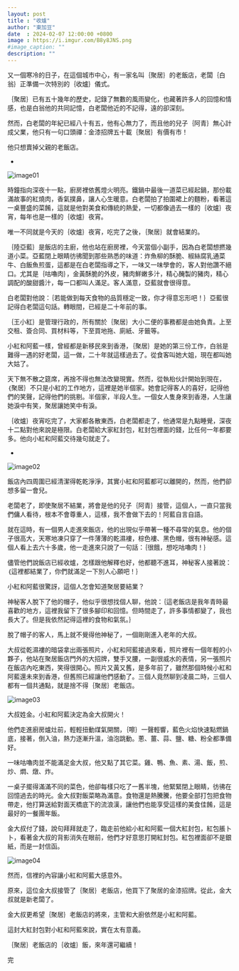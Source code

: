 ```yaml
---
layout: post
title : "收爐"
author: "東加豆"
date  : 2024-02-07 12:00:00 +0800
image : https://i.imgur.com/B8y8JNS.png
#image_caption: ""
description: ""
---
```


又一個寒冷的日子，在這個城市中心，有一家名叫｛聚居｝的老飯店，老闆｛白翁｝正準備一次特別的｛收爐｝儀式。

<!--more-->

｛聚居｝已有五十幾年的歷史，記錄了無數的風雨變化，也藏著許多人的回憶和情感，也是白翁他的共同記憶，白老闆他近的不記得，遠的卻深刻。

然而，白老闆的年紀已經八十有五，他有心無力了，而且他的兒子｛阿青｝無心計成父業，他只有一句口頭禪：金漆招牌五十載｛聚居｝有價有市！

他只想賣掉父親的老飯店。

-

![image01](https://i.imgur.com/PzQfE78.png)

時鐘指向深夜十一點，廚房裡依舊燈火明亮。鐵鍋中最後一道菜已經起鍋，那份載滿故事的紅燒肉，香氣撲鼻，讓人心生暖意。白老闆拍了拍圍裙上的麵粉，看著這一桌豐盛的菜餚，這就是他對美食和傳統的熱愛，一切都像過去一樣的｛收爐｝夜宵，每年也是一樣的｛收爐｝夜宵。

唯一不同就是今天的｛收爐｝夜宵，吃完了之後，｛聚居｝就會結業的。

｛陸亞藍｝是飯店的主廚，他也站在廚房裡，今天當個小副手，因為白老闆想撚幾道小菜。亞藍閉上眼睛彷彿聞到那些熟悉的味道：炸魚柳的酥脆、椒絲腐乳通菜牛、白飯魚煎蛋，這都是在白老闆指導之下，一味又一味學會的，客人對他讚不絕口。尤其是｛咕嚕肉｝，金黃酥脆的外皮，豬肉鮮嫩多汁，精心醃製的豬肉，精心調配的酸甜醬汁，每一口都叫人滿足。客人滿意，亞藍就會很得意。

白老闆對他說：｛若能做到每天食物的品質穩定一致，你才得意忘形吧！｝亞藍很記得白老闆這句話。轉眼間，已經是二十年前的事。

｛王小紅｝是管理行政的，所有關於｛聚居｝大小二便的事務都是由她負責。上至交租、簽合同、買材料等，下至買地拖、廁紙、牙籤等。

小紅和阿藍一樣，曾經都是新移民來到香港，｛聚居｝是她的第三份工作，白翁是難得一遇的好老闆，這一做，二十年就這樣過去了。從食客叫她大姐，現在都叫她大姑了。

天下無不散之筵席，再捨不得也無法改變現實。然而，從執枱伙計開始到現在，｛聚居｝不只是小紅的工作地方，這裡是她半個家。她會記得客人的喜好，記得他們的笑聲，記得他們的挑剔。半個家，半段人生。一個女人隻身來到香港，人生讓她淚中有笑，聚居讓她笑中有淚。

｛收爐｝夜宵吃完了，大家都各散東西，白老闆都走了，他通常是九點睡覺，深夜十二點對他來說是極限。白老闆給大家紅封包，紅封包裡面的錢，比任何一年都要多。他向小紅和阿藍交待幾句就走了。

-

![image02](https://i.imgur.com/qfmKkpR.png)

飯店內四周圍已經清潔得乾乾淨淨，其實小紅和阿藍都可以離開的，然而，他們卻想多留一會兒。

老闆老了，即使聚居不結業，將會是他的兒子｛阿青｝接管，這個人，一直只當我們傭人看待，根本不會尊重人，這樣，我不會做下去的！阿藍自言自語。

就在這時，有一個男人走進來飯店，他的出現似乎帶著一種不尋常的氣息。他的個子很高大，天寒地凍只穿了一件薄薄的乾濕褸，棕色褸、黑色帽，很有神秘感。這個人看上去六十多歲，他一走進來只說了一句話：｛很餓，想吃咕嚕肉！｝

儘管他們說飯店已經收爐，怎樣跟他解釋也好，他都聽不進耳，神秘客人接著說：｛這裡都結業了，你們就滿足一下別人心願吧！｝

小紅和阿藍很驚訝，這個人怎會知道聚居要結業？

神秘客人脫下了他的帽子，他似乎很想找個人聊，他說：｛這老飯店是我年青時最喜歡的地方，這裡我留下了很多腳印和回憶。但時間走了，許多事情都變了，我也長大了。但是我依然記得這裡的食物和氣氛。｝

脫了帽子的客人，馬上就不覺得他神秘了，一個剛剛進入老年的大叔。

大叔從乾濕褸的暗袋拿出兩張照片，小紅和阿藍接過來看，照片裡有一個年輕的小夥子，他站在聚居飯店門外的大招牌，雙手叉腰，一副很威水的表情，另一張照片在飯店內吃東西，笑得很開心。照片又黃又舊，是多年前了，雖然那個時候小紅和阿藍還未來到香港，但舊照已經讓他們感動了。三個人竟然聊到凌晨二時，三個人都有一個共通點，就是捨不得｛聚居｝老飯店。

![image03](https://i.imgur.com/e2MTCAy.png)

大叔姓金。小紅和阿藍決定為金大叔開火！

他們走進廚房爐灶前，輕輕扭動煤氣開關，｛嚓｝一聲輕響，藍色火焰快速點燃鍋底，接著，倒入油，熱力逐漸升溫，油泡跳動。蔥、薑、蒜、鹽、糖、粉全都準備好。

一味咕嚕肉並不能滿足金大叔，他又點了其它菜。雞、鴨、魚、素、湯、飯，煎、炒、燜、燉、炸。

一桌子擺得滿滿不同的菜色，他卻每樣只吃了一舊半塊，他緊緊閉上眼睛，彷彿在回憶過去的時光。金大叔對飯菜略為滿意。食物還是熱騰騰，他要全部打包把食物帶走，他打算送給對面天橋底下的流浪漢，讓他們也能享受這樣的美食佳餚，這是最好的一餐團年飯。

金大叔付了錢，說句拜拜就走了，臨走前他給小紅和阿藍一個大紅封包，紅包脹卜卜，看著金大叔的背影消失在眼前，他們才好意思打開紅封包。紅包裡面卻不是銀紙，而是一封信函。

![image04](https://i.imgur.com/qrIxr9a.png)

然而，信裡的內容讓小紅和阿藍大感意外。

原來，這位金大叔接管了｛聚居｝老飯店，他買下了聚居的金漆招牌。從此，金大叔就是新老闆了。

金大叔更希望｛聚居｝老飯店的將來，主管和大廚依然是小紅和阿藍。

這封大紅封包對小紅和阿藍來說，實在太有意義。

｛聚居｝老飯店的｛收爐｝飯，來年還可繼續！

完

<!--END-->